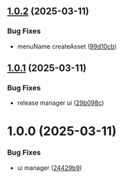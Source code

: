 ## [1.0.2](https://github.com/KhanhTQ-hub/com.ktgame.manager.ui/compare/v1.0.1...v1.0.2) (2025-03-11)


### Bug Fixes

* menuName createAsset ([99d10cb](https://github.com/KhanhTQ-hub/com.ktgame.manager.ui/commit/99d10cb38672c7411ed1b644574342f01044fd1a))

## [1.0.1](https://github.com/KhanhTQ-hub/com.ktgame.manager.ui/compare/v1.0.0...v1.0.1) (2025-03-11)


### Bug Fixes

* release manager ui ([29b098c](https://github.com/KhanhTQ-hub/com.ktgame.manager.ui/commit/29b098ca23af7bf1054843c60d71e70abd7ce092))

# 1.0.0 (2025-03-11)


### Bug Fixes

* ui manager ([24429b9](https://github.com/KhanhTQ-hub/com.ktgame.manager.ui/commit/24429b9fd63e68cf4c784ae9add337525bbf88a0))
